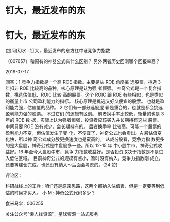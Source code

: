 # 钉大，最近发布的东

# 钉大，最近发布的东

(提问)幻水 : 钉大，最近发布的东方红中证竞争力指数

（007657）和原有的神器公式有什么区别？ 另外两者历史回测哪个回报率高？

2019-07-17

回答：1.竞争力指数是一个高 ROE 指数。主要是从 ROE 角度挑 选股票，挑选 3 年扣非 ROE 比较高的品种。核心原理是认为强 者恒强。 神奇公式是一个复合指数，挑选估值低、ROIC 比较 高的股票。这个 ROIC 跟 ROE 有些相似，也是类似的衡量上市 公司盈利能力的指标。 核心原理是挑选又好又便宜的股票。 也就是盈利能力强，估值低的品种。 2.它们有一部分选股逻 辑是重合的，也就是都会挑选盈利能力强的股票。 不过它们 的逻辑有区别。 前者换手率比较低，衡量的也是 3 年的 ROE 数 据，实际上认为强者恒强，投资者应该买入并长期持有这些 股票。中间只要 ROE 没有减少，会长期持有的。 后者换手率 比较高。可能一个股票的盈利能力不变，但估值发生了变 化，不便宜了，神奇公式也会卖出。A 股估值变化快，所以神 奇公式成分股更换速度也是蛮高的。 从成分股看，竞争力指 数更多的是大盘股，神奇公式是中盘股多一些。所以 12-15 年 中小股牛市，神奇公式收益好。16 年至今大盘股牛市，竞争 力指数收益好。是否投资取决于指数是不是进入低估区域。 目前神奇公式的规模有点小，暂时没有纳入。竞争力指数刚 成立，还要等建仓完成，也还没有纳入～后面会考虑的。(24 赞)

评论区：

科研战线上的工兵 : 咱们还是原来思路，这两个都纳入估值表，但是一定要等到低估的时候才买入。 小 M : 神奇公式代码多少？

食米马伞 : 006255

关注公众号"懒人找资源"，星球资源一站式服务
